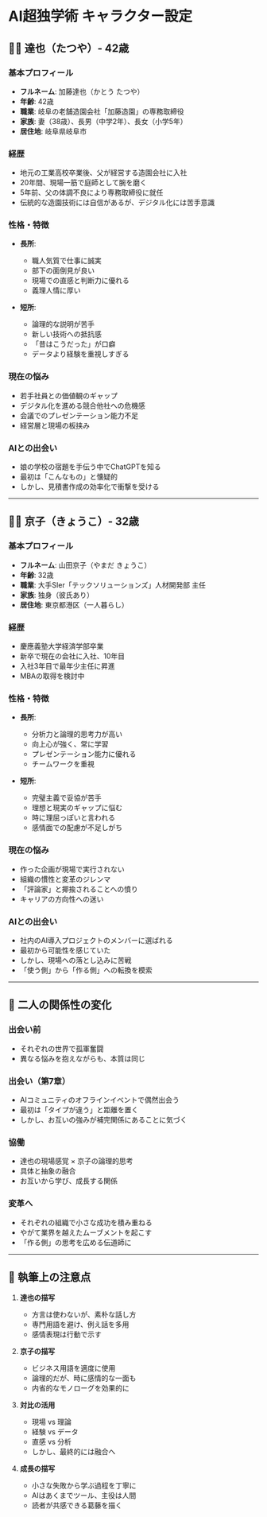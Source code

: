 # AI超独学術 キャラクター設定

## 🧑‍💼 達也（たつや）- 42歳

### 基本プロフィール
- **フルネーム**: 加藤達也（かとう たつや）
- **年齢**: 42歳
- **職業**: 岐阜の老舗造園会社「加藤造園」の専務取締役
- **家族**: 妻（38歳）、長男（中学2年）、長女（小学5年）
- **居住地**: 岐阜県岐阜市

### 経歴
- 地元の工業高校卒業後、父が経営する造園会社に入社
- 20年間、現場一筋で庭師として腕を磨く
- 5年前、父の体調不良により専務取締役に就任
- 伝統的な造園技術には自信があるが、デジタル化には苦手意識

### 性格・特徴
- **長所**: 
  - 職人気質で仕事に誠実
  - 部下の面倒見が良い
  - 現場での直感と判断力に優れる
  - 義理人情に厚い

- **短所**:
  - 論理的な説明が苦手
  - 新しい技術への抵抗感
  - 「昔はこうだった」が口癖
  - データより経験を重視しすぎる

### 現在の悩み
- 若手社員との価値観のギャップ
- デジタル化を進める競合他社への危機感
- 会議でのプレゼンテーション能力不足
- 経営層と現場の板挟み

### AIとの出会い
- 娘の学校の宿題を手伝う中でChatGPTを知る
- 最初は「こんなもの」と懐疑的
- しかし、見積書作成の効率化で衝撃を受ける

---

## 👩‍💼 京子（きょうこ）- 32歳

### 基本プロフィール
- **フルネーム**: 山田京子（やまだ きょうこ）
- **年齢**: 32歳
- **職業**: 大手SIer「テックソリューションズ」人材開発部 主任
- **家族**: 独身（彼氏あり）
- **居住地**: 東京都港区（一人暮らし）

### 経歴
- 慶應義塾大学経済学部卒業
- 新卒で現在の会社に入社、10年目
- 入社3年目で最年少主任に昇進
- MBAの取得を検討中

### 性格・特徴
- **長所**:
  - 分析力と論理的思考力が高い
  - 向上心が強く、常に学習
  - プレゼンテーション能力に優れる
  - チームワークを重視

- **短所**:
  - 完璧主義で妥協が苦手
  - 理想と現実のギャップに悩む
  - 時に理屈っぽいと言われる
  - 感情面での配慮が不足しがち

### 現在の悩み
- 作った企画が現場で実行されない
- 組織の慣性と変革のジレンマ
- 「評論家」と揶揄されることへの憤り
- キャリアの方向性への迷い

### AIとの出会い
- 社内のAI導入プロジェクトのメンバーに選ばれる
- 最初から可能性を感じていた
- しかし、現場への落とし込みに苦戦
- 「使う側」から「作る側」への転換を模索

---

## 🤝 二人の関係性の変化

### 出会い前
- それぞれの世界で孤軍奮闘
- 異なる悩みを抱えながらも、本質は同じ

### 出会い（第7章）
- AIコミュニティのオフラインイベントで偶然出会う
- 最初は「タイプが違う」と距離を置く
- しかし、お互いの強みが補完関係にあることに気づく

### 協働
- 達也の現場感覚 × 京子の論理的思考
- 具体と抽象の融合
- お互いから学び、成長する関係

### 変革へ
- それぞれの組織で小さな成功を積み重ねる
- やがて業界を越えたムーブメントを起こす
- 「作る側」の思考を広める伝道師に

---

## 📝 執筆上の注意点

1. **達也の描写**
   - 方言は使わないが、素朴な話し方
   - 専門用語を避け、例え話を多用
   - 感情表現は行動で示す

2. **京子の描写**
   - ビジネス用語を適度に使用
   - 論理的だが、時に感情的な一面も
   - 内省的なモノローグを効果的に

3. **対比の活用**
   - 現場 vs 理論
   - 経験 vs データ
   - 直感 vs 分析
   - しかし、最終的には融合へ

4. **成長の描写**
   - 小さな失敗から学ぶ過程を丁寧に
   - AIはあくまでツール、主役は人間
   - 読者が共感できる葛藤を描く